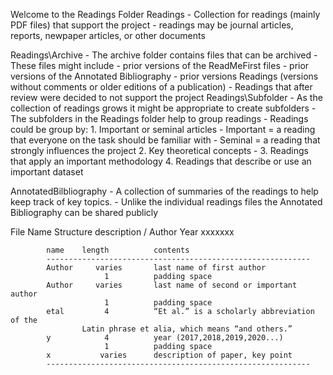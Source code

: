 Welcome to the Readings Folder
Readings	   - Collection for readings (mainly PDF files) that support the project
		   - readings may be journal articles, reports, newpaper articles, or other documents
			
Readings\Archive   - The archive folder contains files that can be archived
		   - These files might include 
			- prior versions of the ReadMeFirst files
			- prior versions of the Annotated Bibliography
		 	- prior versions Readings (versions without comments or older editions of a publication)
			- Readings that after review were decided to not support the project
Readings\Subfolder - As the collection of readings grows it might be appropriate to create subfolders
		   - The subfolders in the Readings folder help to group readings
		   - Readings could be group by:
			1. Important or seminal articles
				- Important = a reading that everyone on the task should be familiar with
				- Seminal = a reading that strongly influences the project 
			2. Key theoretical concepts
				- 
			3. Readings that apply an important methodology
			4. Readings that describe or use an important dataset

AnnotatedBilbliography - A collection of summaries of the readings to help keep track of key topics.
		   - Unlike the individual readings files the Annotated Bibliography can be shared publicly


File Name Structure
                           description
                            /
                Author Year xxxxxxx


            name    length          contents
            -----------------------------------------------------------
            Author     varies       last name of first author
                         1          padding space
            Author     varies       last name of second or important author
                         1          padding space
            etal         4          “Et al.” is a scholarly abbreviation of the 
					Latin phrase et alia, which means “and others.”
            y            4          year (2017,2018,2019,2020...)
                         1          padding space
            x           varies      description of paper, key point
            -----------------------------------------------------------
